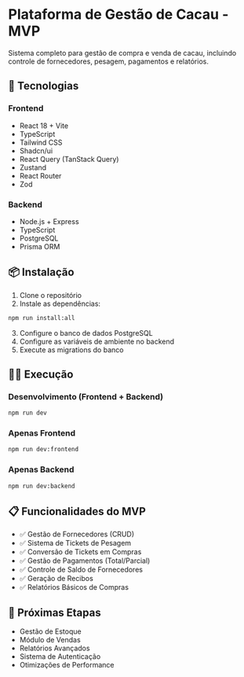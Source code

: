 # Plataforma de Gestão de Cacau - MVP

Sistema completo para gestão de compra e venda de cacau, incluindo controle de fornecedores, pesagem, pagamentos e relatórios.

## 🚀 Tecnologias

### Frontend
- React 18 + Vite
- TypeScript
- Tailwind CSS
- Shadcn/ui
- React Query (TanStack Query)
- Zustand
- React Router
- Zod

### Backend
- Node.js + Express
- TypeScript
- PostgreSQL
- Prisma ORM

## 📦 Instalação

1. Clone o repositório
2. Instale as dependências:
```bash
npm run install:all
```

3. Configure o banco de dados PostgreSQL
4. Configure as variáveis de ambiente no backend
5. Execute as migrations do banco

## 🏃‍♂️ Execução

### Desenvolvimento (Frontend + Backend)
```bash
npm run dev
```

### Apenas Frontend
```bash
npm run dev:frontend
```

### Apenas Backend
```bash
npm run dev:backend
```

## 📋 Funcionalidades do MVP

- ✅ Gestão de Fornecedores (CRUD)
- ✅ Sistema de Tickets de Pesagem
- ✅ Conversão de Tickets em Compras
- ✅ Gestão de Pagamentos (Total/Parcial)
- ✅ Controle de Saldo de Fornecedores
- ✅ Geração de Recibos
- ✅ Relatórios Básicos de Compras

## 🔄 Próximas Etapas

- Gestão de Estoque
- Módulo de Vendas
- Relatórios Avançados
- Sistema de Autenticação
- Otimizações de Performance